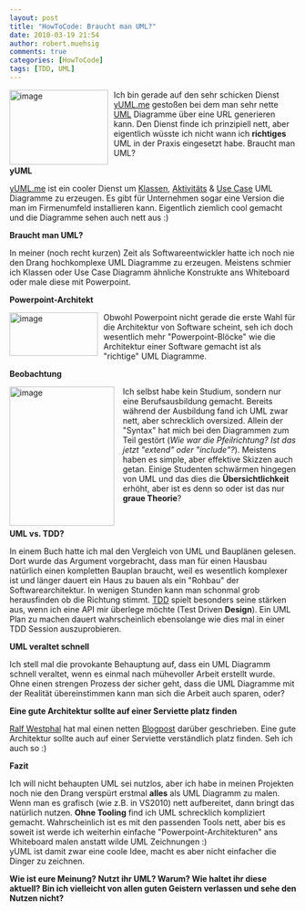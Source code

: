 ```yaml
---
layout: post
title: "HowToCode: Braucht man UML?"
date: 2010-03-19 21:54
author: robert.muehsig
comments: true
categories: [HowToCode]
tags: [TDD, UML]
---
```

<p><a href="{{BASE_PATH}}/assets/wp-images/image937.png"><img style="border-right: 0px; border-top: 0px; margin: 0px 10px 0px 0px; border-left: 0px; border-bottom: 0px" height="131" alt="image" src="{{BASE_PATH}}/assets/wp-images/image_thumb122.png" width="173" align="left" border="0"></a>Ich bin gerade auf den sehr schicken Dienst <a href="http://yuml.me">yUML.me</a> gestoßen bei dem man sehr nette <a href="http://de.wikipedia.org/wiki/Unified_Modeling_Language">UML</a> Diagramme über eine URL generieren kann. Den Dienst finde ich prinzipiell nett, aber eigentlich wüsste ich nicht wann ich <strong>richtiges</strong> UML in der Praxis eingesetzt habe. Braucht man UML?</p><!--more--> <p><strong>yUML</strong></p> <p><a href="http://yuml.me">yUML.me</a> ist ein cooler Dienst um <a href="http://yuml.me/diagram/scruffy/class/samples">Klassen</a>, <a href="http://yuml.me/diagram/scruffy/activity/draw">Aktivitäts</a> &amp; <a href="http://yuml.me/diagram/scruffy/usecase/draw">Use Case</a> UML Diagramme zu erzeugen. Es gibt für Unternehmen sogar eine Version die man im Firmenumfeld installieren kann. Eigentlich ziemlich cool gemacht und die Diagramme sehen auch nett aus :)</p> <p><strong>Braucht man UML?</strong></p> <p>In meiner (noch recht kurzen) Zeit als Softwareentwickler hatte ich noch nie den Drang hochkomplexe UML Diagramme zu erzeugen. Meistens schmier ich Klassen oder Use Case Diagramm ähnliche Konstrukte ans Whiteboard oder male diese mit Powerpoint.</p> <p><strong>Powerpoint-Architekt</strong></p> <p><img style="margin: 0px 10px 0px 0px" height="76" alt="image" src="{{BASE_PATH}}/assets/wp-images/image-thumb631.png" width="155" align="left">Obwohl Powerpoint nicht gerade die erste Wahl für die Architektur von Software scheint, seh ich doch wesentlich mehr "Powerpoint-Blöcke" wie die Architektur einer Software gemacht ist als "richtige" UML Diagramme. </p> <p><strong>Beobachtung</strong></p> <p><a href="{{BASE_PATH}}/assets/wp-images/image938.png"><img style="border-right: 0px; border-top: 0px; margin: 0px 15px 0px 0px; border-left: 0px; border-bottom: 0px" height="244" alt="image" src="{{BASE_PATH}}/assets/wp-images/image_thumb123.png" width="184" align="left" border="0"></a> Ich selbst habe kein Studium, sondern nur eine Berufsausbildung gemacht. Bereits während der Ausbildung fand ich UML zwar nett, aber schrecklich oversized. Allein der "Syntax" hat mich bei den Diagrammen zum Teil gestört (<em>Wie war die Pfeilrichtung? Ist das jetzt "extend" oder "include"?</em>). Meistens haben es simple, aber effektive Skizzen auch getan. Einige Studenten schwärmen hingegen von UML und das dies die <strong>Übersichtlichkeit</strong> erhöht, aber ist es denn so oder ist das nur<strong> graue Theorie</strong>?</p> <p>&nbsp;</p> <p><strong>UML vs. TDD?</strong></p> <p>In einem Buch hatte ich mal den Vergleich von UML und Bauplänen gelesen. Dort wurde das Argument vorgebracht, dass man für einen Hausbau natürlich einen kompletten Bauplan braucht, weil es wesentlich komplexer ist und länger dauert ein Haus zu bauen als ein "Rohbau" der Softwarearchitektur. In wenigen Stunden kann man schonmal grob herausfinden ob die Richtung stimmt. <a href="http://code-inside.de/blog/2008/05/22/howto-einfache-tests-unittests-oder-keine-angst-vor-unittests/">TDD</a> spielt besonders seine stärken aus, wenn ich eine API mir überlege möchte (Test Driven <strong>Design</strong>). Ein UML Plan zu machen dauert wahrscheinlich ebensolange wie dies mal in einer TDD Session auszuprobieren.</p> <p><strong>UML veraltet schnell</strong></p> <p>Ich stell mal die provokante Behauptung auf, dass ein UML Diagramm schnell veraltet, wenn es einmal nach mühevoller Arbeit erstellt wurde. Ohne einen strengen Prozess der sicher geht, dass die UML Diagramme mit der Realität übereinstimmen kann man sich die Arbeit auch sparen, oder?</p> <p><strong>Eine gute Architektur sollte auf einer Serviette platz finden</strong></p> <p><a href="http://ralfw.blogspot.com/">Ralf Westphal</a> hat mal einen netten <a href="http://ralfw.blogspot.com/2008/06/neues-blog-zum-thema.html">Blogpost</a> darüber geschrieben. Eine gute Architektur sollte auch auf einer Serviette verständlich platz finden. Seh ich auch so :)</p> <p><strong>Fazit</strong></p> <p>Ich will nicht behaupten UML sei nutzlos, aber ich habe in meinen Projekten noch nie den Drang verspürt erstmal <strong>alles</strong> als UML Diagramm zu malen. Wenn man es grafisch (wie z.B. in VS2010) nett aufbereitet, dann bringt das natürlich nutzen. <strong>Ohne Tooling</strong> find ich UML schrecklich kompliziert gemacht. Wahrscheinlich ist es mit den passenden Tools nett, aber bis es soweit ist werde ich weiterhin einfache "Powerpoint-Architekturen" ans Whiteboard malen anstatt wilde UML Zeichnungen :)<br>yUML ist damit zwar eine coole Idee, macht es aber nicht einfacher die Dinger zu zeichnen.</p> <p><strong>Wie ist eure Meinung? Nutzt ihr UML? Warum? Wie haltet ihr diese aktuell? Bin ich vielleicht von allen guten Geistern verlassen und sehe den Nutzen nicht?</strong></p>
